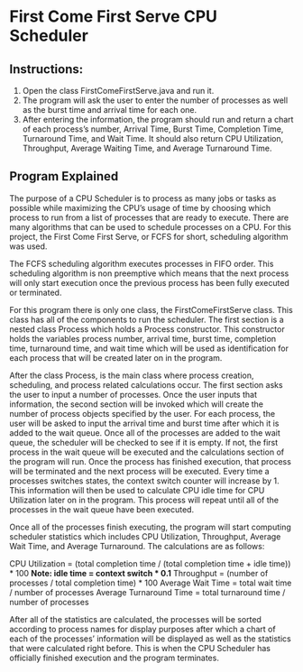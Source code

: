 # First Come First Serve CPU Scheduler

## Instructions:
1.  Open the class FirstComeFirstServe.java and run it.
2.  The program will ask the user to enter the number of processes as well as the burst time and arrival time for each one.
3.  After entering the information, the program should run and return a chart of each process’s number, Arrival Time, Burst Time, Completion Time, Turnaround Time, and Wait Time. It should also return CPU Utilization, Throughput, Average Waiting Time, and Average Turnaround Time.

## Program Explained

The purpose of a CPU Scheduler is to process as many jobs or tasks as possible while maximizing the CPU’s usage of time by choosing which process to run from a list of processes that are ready to execute. There are many algorithms that can be used to schedule processes on a CPU. For this project, the First Come First Serve, or FCFS for short, scheduling algorithm was used. 

The FCFS scheduling algorithm executes processes in FIFO order. This scheduling algorithm is non preemptive which means that the next process will only start execution once the previous process has been fully executed or terminated. 

For this program there is only one class, the FirstComeFirstServe class. This class has all of the components to run the scheduler. The first section is a nested class Process which holds a Process constructor. This constructor holds the variables process number, arrival time, burst time, completion time, turnaround time, and wait time which will be used as identification for each process that will be created later on in the program. 

After the class Process, is the main class where process creation, scheduling, and process related calculations occur. The first section asks the user to input a number of processes. Once the user inputs that information, the second section will be invoked which will create the number of process objects specified by the user. For each process, the user will be asked to input the arrival time and burst time after which it is added to the wait queue. Once all of the processes are added to the wait queue, the scheduler will be checked to see if it is empty. If not, the first process in the wait queue will be executed and the calculations section of the program will run. Once the process has finished execution, that process will be terminated and the next process will be executed. Every time a processes switches states, the context switch counter will increase by 1. This information will then be used to calculate CPU idle time for CPU Utilization later on in the program. This process will repeat until all of the processes in the wait queue have been executed. 

Once all of the processes finish executing, the program will start computing scheduler statistics which includes CPU Utilization, Throughput, Average Wait Time, and Average Turnaround. The calculations are as follows:

CPU Utilization = (total completion time / (total completion time + idle time)) * 100
**Note: idle time = context switch * 0.1**
Throughput = (number of processes / total completion time) * 100
Average Wait Time = total wait time / number of processes
Average Turnaround Time = total turnaround time / number of processes

After all of the statistics are calculated, the processes will be sorted according to process names for display purposes after which a chart of each of the processes’ information will be displayed as well as the statistics that were calculated right before. This is when the CPU Scheduler has officially finished execution and the program terminates. 
